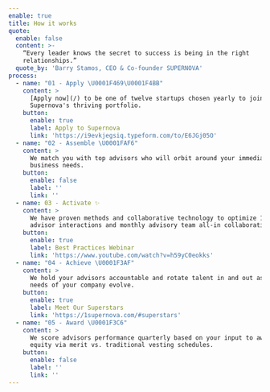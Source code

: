 ```yaml
---
enable: true
title: How it works
quote:
  enable: false
  content: >-
    “Every leader knows the secret to success is being in the right
    relationships.”
  quote_by: 'Barry Stamos, CEO & Co-founder SUPERNOVA'
process:
  - name: "01 - Apply \U0001F469‍\U0001F4BB"
    content: >
      [Apply now](/) to be one of twelve startups chosen yearly to join
      Supernova's thriving portfolio.
    button:
      enable: true
      label: Apply to Supernova
      link: 'https://i9evkjegsiq.typeform.com/to/E6JGj05O'
  - name: "02 - Assemble \U0001FAF6"
    content: >
      We match you with top advisors who will orbit around your immediate
      business needs.
    button:
      enable: false
      label: ''
      link: ''
  - name: 03 - Activate ✨
    content: >
      We have proven methods and collaborative technology to optimize 1:1
      advisor interactions and monthly advisory team all-in collaborations.
    button:
      enable: true
      label: Best Practices Webinar
      link: 'https://www.youtube.com/watch?v=h59yC0eokks'
  - name: "04 - Achieve \U0001F3AF"
    content: >
      We hold your advisors accountable and rotate talent in and out as the
      needs of your company evolve.
    button:
      enable: true
      label: Meet Our Superstars
      link: 'https://1supernova.com/#superstars'
  - name: "05 - Award \U0001F3C6"
    content: >
      We score advisors performance quarterly based on your input to award
      equity via merit vs. traditional vesting schedules.
    button:
      enable: false
      label: ''
      link: ''
---
```







